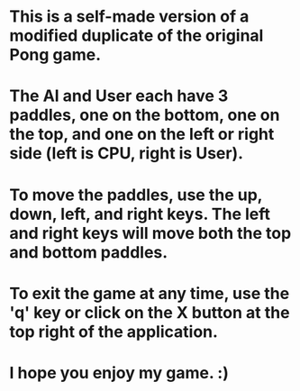 # This is a self-made version of a modified duplicate of the original Pong game.
# The AI and User each have 3 paddles, one on the bottom, one on the top, and one on the left or right side (left is CPU, right is User).
# To move the paddles, use the up, down, left, and right keys. The left and right keys will move both the top and bottom paddles.
# To exit the game at any time, use the 'q' key or click on the X button at the top right of the application.

# I hope you enjoy my game. :)
